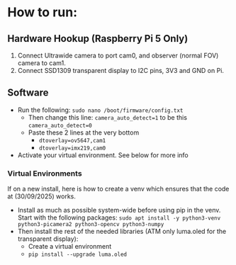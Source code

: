 

# How to run:
## Hardware Hookup (Raspberry Pi 5 Only)
1. Connect Ultrawide camera to port cam0, and observer (normal FOV) camera to cam1.
2. Connect SSD1309 transparent display to I2C pins, 3V3 and GND on Pi.

## Software
- Run the following: ```sudo nano /boot/firmware/config.txt```
    - Then change this line: ```camera_auto_detect=1``` to be this ```camera_auto_detect=0```
    - Paste these 2 lines at the very bottom 
        - ```dtoverlay=ov5647,cam1```
        - ```dtoverlay=imx219,cam0```
- Activate your virtual environment. See below for more info

### Virtual Environments
If on a new install, here is how to create a venv which ensures that the code at (30/09/2025) works.
- Install as much as possible system-wide before using pip in the venv. Start with the following packages:
```sudo apt install -y python3-venv python3-picamera2 python3-opencv python3-numpy```
- Then install the rest of the needed libraries (ATM only luma.oled for the transparent display):
    - Create a virtual environment
    - ```pip install --upgrade luma.oled```